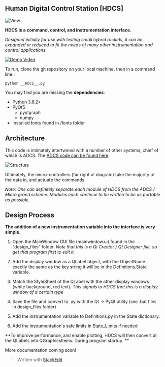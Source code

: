 
**Human Digital Control Station [HDCS]**
----------
![View](https://www.dropbox.com/s/5no5j96qf4acaj9/hdcs.png?raw=1)

**HDCS is a command, control, and instrumentation interface.**

*Designed initially for use with testing small hybrid rockets, it can be expanded or reduced to fit the needs of many other instrumentation and control applications.*

[![Demo Video](https://img.youtube.com/vi/-lvVTYNzDvo/0.jpg)](https://www.youtube.com/watch?v=-lvVTYNzDvo)

To run, clone the git repository on your local machine, then in a command line :

    python __HDCS__.py

You may find you are missing the **dependencies**: 

* Python 3.6.2+
* PyQt5
   * pyqtgraph
   * numpy
* Installed fonts found in /fonts folder

**Architecture**
----------
This code is intimately intertwined with a number of other systems, chief of which is ADCS. The [ADCS code can be found here](https://github.com/jonnyhyman/ADCS/).

![Structure](https://www.dropbox.com/s/3ml79z0iyfuka53/arch.png?raw=1)

Ultimately, the micro-controllers (far right of diagram) take the majority of the data in, and actuate the commands.

*Note: One can definitely separate each module of HDCS from the ADCS / Micro grand scheme. Modules each continue to be written to be as portable as possible.*

**Design Process**
----------
**The addition of a new instrumentation variable into the interface is very simple.**

1. Open the MainWindow GUI file (mainwindow.ui) found in the "design_files" folder. *Note that this is a Qt Creator / Qt Designer file, so get that program first to edit it.*

2.  Add the display window as a QLabel object, with the ObjectName exactly the same as the key string it will be in the Definitions.State variable.

3.  Match the StyleSheet of the QLabel with the other display windows (white background, red text). *This signals to HDCS that this is a display window of a certain type*

4. Save the file and convert to .py with the Qt -> PyQt utility (see .bat files in design_files folder)

5.  Add the instrumentation variable to Definitions.py in the State dictionary.
6. Add the instrumentation's safe limits in State_Limits if needed

**To improve performance, and enable plotting, HDCS will then convert all the QLabels into QGraphicsItems. During program startup. ** 

More documentation coming soon!

> Written with [StackEdit](https://stackedit.io/).

